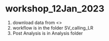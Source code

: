 # workshop_12Jan_2023

1. download data from <>
2. workflow is in the folder SV_calling_LR
3. Post Analysis is in Analysis folder
